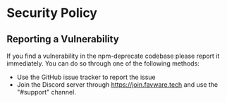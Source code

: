# Security Policy

## Reporting a Vulnerability

If you find a vulnerability in the npm-deprecate codebase please report it
immediately. You can do so through one of the following methods:

- Use the GitHub issue tracker to report the issue
- Join the Discord server through https://join.favware.tech and use the
  "#support" channel.
